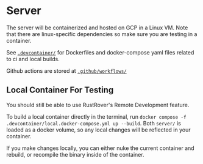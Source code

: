 # Server

The server will be containerized and hosted on GCP in a Linux VM. Note that there are linux-specific dependencies so make sure you are testing in a container.

See [`.devcontainer/`](../.devcontainer/) for Dockerfiles and docker-compose yaml files related to ci and local builds.

Github actions are stored at [`.github/workflows/`](../.github/workflows/)

## Local Container For Testing

You should still be able to use RustRover's Remote Development feature.

To build a local container directly in the terminal, run `docker compose -f .devcontainer/local.docker-compose.yml up --build`. Both `server/` is loaded as a docker volume, so any local changes will be reflected in your container.

If you make changes locally, you can either nuke the current container and rebuild, or recompile the binary inside of the container.
